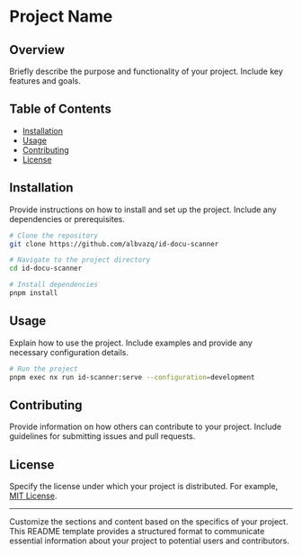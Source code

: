 # Project Name

## Overview

Briefly describe the purpose and functionality of your project. Include key features and goals.

## Table of Contents

- [Installation](#installation)
- [Usage](#usage)
- [Contributing](#contributing)
- [License](#license)

## Installation

Provide instructions on how to install and set up the project. Include any dependencies or prerequisites.

```bash
# Clone the repository
git clone https://github.com/albvazq/id-docu-scanner

# Navigate to the project directory
cd id-docu-scanner

# Install dependencies
pnpm install
```

## Usage

Explain how to use the project. Include examples and provide any necessary configuration details.

```bash
# Run the project
pnpm exec nx run id-scanner:serve --configuration=development
```

## Contributing

Provide information on how others can contribute to your project. Include guidelines for submitting issues and pull requests.

## License

Specify the license under which your project is distributed. For example, [MIT License](https://opensource.org/licenses/MIT).

---

Customize the sections and content based on the specifics of your project. This README template provides a structured format to communicate essential information about your project to potential users and contributors.
